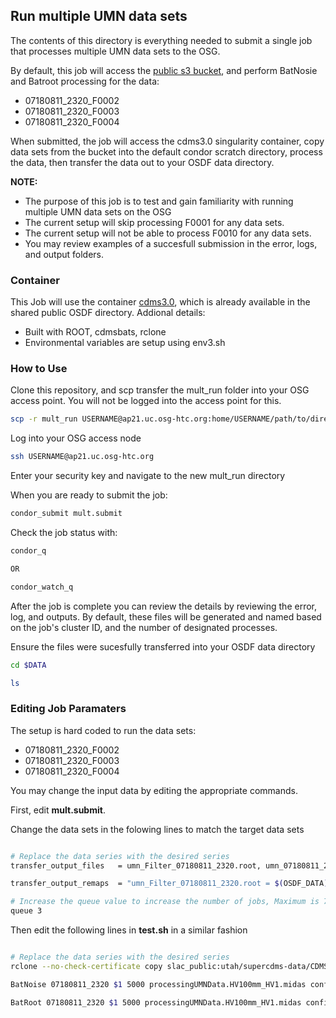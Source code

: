 ## Run multiple UMN data sets

The contents of this directory is everything needed to submit a single job that processes multiple UMN data sets to the OSG.

By default, this job will access the [public s3 bucket](https://github.com/nsdf-fabric/nsdf-slac), and perform BatNosie and Batroot processing for the data:

- 07180811_2320_F0002
- 07180811_2320_F0003
- 07180811_2320_F0004

When submitted, the job will access the cdms3.0 singularity container, copy data sets from the bucket into the default condor scratch directory, process the data, then transfer the data out to your OSDF data directory.

<b>NOTE:</b> 
- The purpose of this job is to test and gain familiarity with running multiple UMN data sets on the OSG
- The current setup will skip processing F0001 for any data sets.
- The current setup will not be able to process F0010 for any data sets.
- You may review examples of a succesfull submission in the error, logs, and output folders.

<h3> Container </h3>

This Job will use the container [cdms3.0](https://github.com/Derkula/UCD-OSN/tree/main/containers/cdms3.0), which is already available in the shared public OSDF directory. Addional details:
 - Built with ROOT, cdmsbats, rclone
 - Environmental variables are setup using env3.sh


<h3> How to Use </h3>

Clone this repository, and scp transfer the mult_run folder into your OSG access point. You will not be logged into the access point for this.

```bash
scp -r mult_run USERNAME@ap21.uc.osg-htc.org:home/USERNAME/path/to/directory/
```

Log into your OSG access node

```bash
ssh USERNAME@ap21.uc.osg-htc.org
```

Enter your security key and navigate to the new mult_run directory

When you are ready to submit the job:

```bash
condor_submit mult.submit
```

Check the job status with:

```bash
condor_q

OR 

condor_watch_q

```

After the job is complete you can review the details by reviewing the error, log, and outputs.
By default, these files will be generated and named based on the job's cluster ID, and the number of designated processes.

Ensure the files were sucesfully transferred into your OSDF data directory

```bash
cd $DATA

ls
```
<h3>Editing Job Paramaters</h3>

The setup is hard coded to run the data sets:

- 07180811_2320_F0002
- 07180811_2320_F0003
- 07180811_2320_F0004

You may change the input data by editing the appropriate commands. 

First, edit <b>mult.submit</b>. 

Change the data sets in the folowing lines to match the target data sets

```bash

# Replace the data series with the desired series
transfer_output_files   = umn_Filter_07180811_2320.root, umn_07180811_2320_F000$(NewProcess).root

transfer_output_remaps  = "umn_Filter_07180811_2320.root = $(OSDF_DATA)/outputs/noise/07180811_2320_F000$(NewProcess)/umn_Filter_07180811_2320.root; umn_07180811_2320_F000$(NewProcess).root = $(OSDF_DATA)/outputs/raw/umn_07180811_2320_F000$(NewProcess).root"

# Increase the queue value to increase the number of jobs, Maximum is 7
queue 3
```

Then edit the following lines in  <b>test.sh</b> in a similar fashion 

```bash

# Replace the data series with the desired series
rclone --no-check-certificate copy slac_public:utah/supercdms-data/CDMS/UMN/R68/Raw/07180811_2320/07180811_2320_F000$1.mid.gz .

BatNoise 07180811_2320 $1 5000 processingUMNData.HV100mm_HV1.midas configUMNData.iZIP100mm

BatRoot 07180811_2320 $1 5000 processingUMNData.HV100mm_HV1.midas configUMNData.iZIP100mm


```